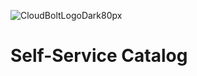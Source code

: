 ![CloudBoltLogoDark80px](https://github.com/user-attachments/assets/66cf699d-6792-4d67-b34c-d153bd92944e)
# Self-Service Catalog